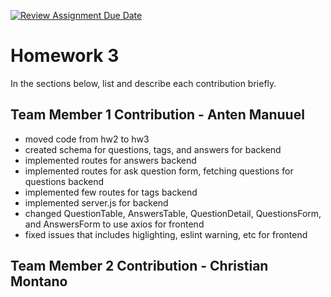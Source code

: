 [![Review Assignment Due Date](https://classroom.github.com/assets/deadline-readme-button-24ddc0f5d75046c5622901739e7c5dd533143b0c8e959d652212380cedb1ea36.svg)](https://classroom.github.com/a/ITxXr-i9)

# Homework 3

In the sections below, list and describe each contribution briefly.

## Team Member 1 Contribution - Anten Manuuel

* moved code from hw2 to hw3
* created schema for questions, tags, and answers for backend
* implemented routes for answers backend
* implemented routes for ask question form, fetching questions for questions backend
* implemented few routes for tags backend
* implemented server.js for backend
* changed QuestionTable, AnswersTable, QuestionDetail, QuestionsForm,  and AnswersForm to use axios for frontend
* fixed issues that includes higlighting, eslint warning, etc for frontend

## Team Member 2 Contribution - Christian Montano
